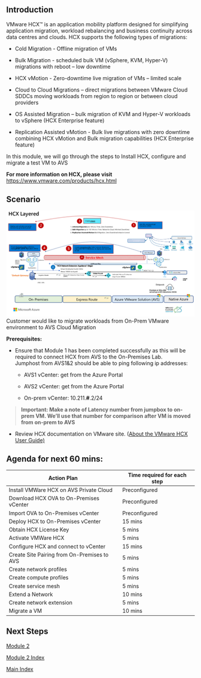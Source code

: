 ## Introduction

VMware HCX™ is an application mobility platform designed for simplifying
application migration, workload rebalancing and business continuity across data
centres and clouds. HCX supports the following types of migrations:

-   Cold Migration - Offline migration of VMs

-   Bulk Migration - scheduled bulk VM (vSphere, KVM, Hyper-V) migrations with
    reboot – low downtime

-   HCX vMotion - Zero-downtime live migration of VMs – limited scale

-   Cloud to Cloud Migrations – direct migrations between VMware Cloud SDDCs
    moving workloads from region to region or between cloud providers

-   OS Assisted Migration – bulk migration of KVM and Hyper-V workloads to
    vSphere (HCX Enterprise feature)

-   Replication Assisted vMotion - Bulk live migrations with zero downtime
    combining HCX vMotion and Bulk migration capabilities (HCX Enterprise
    feature)

In this module, we will go through the steps to Install HCX, configure and
migrate a test VM to AVS

**For more information on HCX, please visit**
<https://www.vmware.com/products/hcx.html>

## Scenario

![](media/136c89b977956b39969c42626cbd4711.png)Customer would like to migrate
workloads from On-Prem VMware environment to AVS Cloud Migration

**Prerequisites:**

-   Ensure that Module 1 has been completed successfully as this will be
    required to connect HCX from AVS to the On-Premises Lab.  
    Jumphost from AVS1&2 should be able to ping following ip addresses:

    -   AVS1 vCenter: get from the Azure Portal

    -   AVS2 vCenter: get from the Azure Portal

    -   On-prem vCenter: 10.211.**\#**.2/24

>**Important: Make a note of Latency number from jumpbox to on-prem VM. We’ll use
that number for comparison after VM is moved from on-prem to AVS**

-   Review HCX documentation on VMware site. ([About the VMware HCX User
    Guide)](https://docs.vmware.com/en/VMware-HCX/4.0/hcx-user-guide/GUID-BFD7E194-CFE5-4259-B74B-991B26A51758.html)

## Agenda for next 60 mins:

| **Action Plan**                              | **Time required for each step** |
|----------------------------------------------|---------------------------------|
| Install VMWare HCX on AVS Private Cloud      | Preconfigured                   |
| Download HCX OVA to On-Premises vCenter      | Preconfigured                   |
| Import OVA to On-Premises vCenter            | Preconfigured                   |
| Deploy HCX to On-Premises vCenter            | 15 mins                         |
| Obtain HCX License Key                       | 5 mins                          |
| Activate VMWare HCX                          | 5 mins                          |
| Configure HCX and connect to vCenter         | 15 mins                         |
| Create Site Pairing from On-Premises to AVS  | 5 mins                          |
| Create network profiles                      | 5 mins                          |
| Create compute profiles                      | 5 mins                          |
| Create service mesh                          | 5 mins                          |
| Extend a Network                             | 10 mins                         |
| Create network extension                     | 5 mins                          |
| Migrate a VM                                 | 10 mins                         |

## Next Steps

[Module 2](module-2-task-1)

[Module 2 Index](module-2-index)

[Main Index](index)